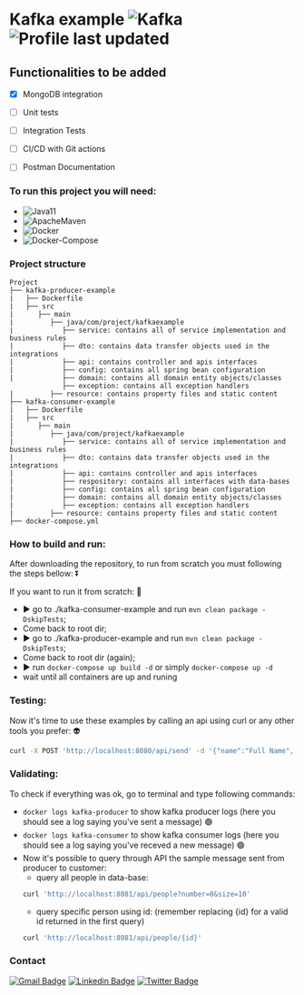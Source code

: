 # Kafka example ![Kafka](https://img.shields.io/badge/Apache%20Kafka-darkblue?style=plastic&logo=apachekafka) ![Profile last updated](https://img.shields.io/github/last-commit/arturcampos/kafka-example/main?label=Last%20updated&style=plastic)  


## Functionalities to be added 
- [x] MongoDB integration
- [ ] Unit tests
- [ ] Integration Tests
- [ ] CI/CD with Git actions
- [ ] Postman Documentation


### To run this project you will need:
- ![Java11](https://img.shields.io/badge/Java11-darkgreen?style=plastic&logo=java)
- ![ApacheMaven](https://img.shields.io/badge/Apache%20Maven-darkgreen?style=plastic&logo=apachemaven)
- ![Docker](https://img.shields.io/badge/Docker-darkgreen?style=plastic&logo=docker)
- ![Docker-Compose](https://img.shields.io/badge/Docker%20Compose-darkblue?style=plastic&logo=docker-compose)

### Project structure

``` 
Project
├── kafka-producer-example
|   ├── Dockerfile
|   ├── src
|      ├── main
|         ├── java/com/project/kafkaexample
|            ├── service: contains all of service implementation and business rules
|            ├── dto: contains data transfer objects used in the integrations
|            ├── api: contains controller and apis interfaces
|            ├── config: contains all spring bean configuration
|            ├── domain: contains all domain entity objects/classes
             ├── exception: contains all exception handlers
|         ├── resource: contains property files and static content
├── kafka-consumer-example
|   ├── Dockerfile
|   ├── src
|      ├── main
|         ├── java/com/project/kafkaexample
|            ├── service: contains all of service implementation and business rules
|            ├── dto: contains data transfer objects used in the integrations
|            ├── api: contains controller and apis interfaces
|            ├── respository: contains all interfaces with data-bases
|            ├── config: contains all spring bean configuration
|            ├── domain: contains all domain entity objects/classes
|            ├── exception: contains all exception handlers
|         ├── resource: contains property files and static content
├── docker-compose.yml

```


### How to build and run:
After downloading the repository, to run from scratch you must following the steps bellow: ⏬

If you want to run it from scratch: 🔰
- ▶️ go to ./kafka-consumer-example and run `mvn clean package -DskipTests`;
- Come back to root dir;
- ▶️ go to ./kafka-producer-example and run `mvn clean package -DskipTests`;
- Come back to root dir (again);
- ▶️ run `docker-compose up build -d` or simply `docker-compose up -d`
- wait until all containers are up and runing

### Testing:
Now it's time to use these examples by calling an api using curl or any other tools you prefer: 👽
```sh
curl -X POST 'http://localhost:8080/api/send' -d '{"name":"Full Name", "email": "email@email.com"}' -H 'content-type: application/json'
```

### Validating:
To check if everything was ok, go to terminal and type following commands:
- `docker logs kafka-producer` to show kafka producer logs (here you should see a log saying you've sent a message) 🟢
- `docker logs kafka-consumer` to show kafka consumer logs (here you should see a log saying you've receved a new message) 🟢
- Now it's possible to query through API the sample message sent from producer to customer:
    - query all people in data-base:   
    ```sh
    curl 'http://localhost:8081/api/people?number=0&size=10'
    ```
    - query specific person using id: (remember replacing {id} for a valid id returned in the first query)
    ```sh
    curl 'http://localhost:8081/api/people/{id}'
    ```

### Contact
[![Gmail Badge](https://img.shields.io/badge/-arturcampos13@gmail.com-c14438?style=flat&logo=Gmail&logoColor=white)](mailto:arturcampos13@gmail.com "Connect via Email")
[![Linkedin Badge](https://img.shields.io/badge/-arturcamposrodrigues-0072b1?style=flat&logo=Linkedin&logoColor=white)](https://www.linkedin.com/in/arturcamposrodrigues/?locale=en_US/ "Connect on LinkedIn")
[![Twitter Badge](https://img.shields.io/badge/-@_artur_campos-00acee?style=flat&logo=Twitter&logoColor=white)](https://twitter.com/intent/follow?screen_name=_artur_campos "Follow on Twitter")